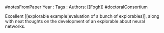 #notesFromPaper
Year   :
Tags   :
Authors: [[Fogh]]
#doctoralConsortium

Excellent [[explorable example|evaluation of a bunch of explorables]], along with neat thoughts on the development of an explorable about neural networks.

